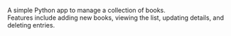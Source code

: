 A simple Python app to manage a collection of books.  
Features include adding new books, viewing the list, updating details, and deleting entries.